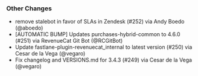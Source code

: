 ### Other Changes
* remove stalebot in favor of SLAs in Zendesk (#252) via Andy Boedo (@aboedo)
* [AUTOMATIC BUMP] Updates purchases-hybrid-common to 4.6.0 (#251) via RevenueCat Git Bot (@RCGitBot)
* Update fastlane-plugin-revenuecat_internal to latest version (#250) via Cesar de la Vega (@vegaro)
* Fix changelog and VERSIONS.md for 3.4.3 (#249) via Cesar de la Vega (@vegaro)
